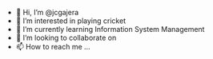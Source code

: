 - 👋 Hi, I’m @jcgajera
- 👀 I’m interested in playing cricket
- 🌱 I’m currently learning Information System Management
- 💞️ I’m looking to collaborate on 
- 📫 How to reach me ...

<!---
jcgajera/jcgajera is a ✨ special ✨ repository because its `README.md` (this file) appears on your GitHub profile.
You can click the Preview link to take a look at your changes.
--->
